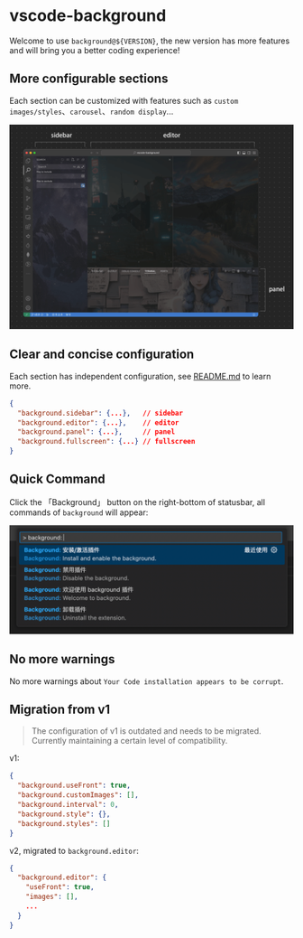 # vscode-background

Welcome to use `background@${VERSION}`, the new version has more features and will bring you a better coding experience!

## More configurable sections

Each section can be customized with features such as `custom images/styles`、`carousel`、`random display`...

<img src="../images/containers.png" width="800" />

## Clear and concise configuration

Each section has independent configuration, see [README.md](https://github.com/shalldie/vscode-background) to learn more.

```json
{
  "background.sidebar": {...},   // sidebar
  "background.editor": {...},    // editor
  "background.panel": {...},     // panel
  "background.fullscreen": {...} // fullscreen
}
```

## Quick Command

Click the 「Background」 button on the right-bottom of statusbar, all commands of `background` will appear:

<img width="660" src="../images/commands.png">

## No more warnings

No more warnings about `Your Code installation appears to be corrupt`.

## Migration from v1

> The configuration of v1 is outdated and needs to be migrated. Currently maintaining a certain level of compatibility.

v1:

```json
{
  "background.useFront": true,
  "background.customImages": [],
  "background.interval": 0,
  "background.style": {},
  "background.styles": []
}
```

v2, migrated to `background.editor`:

```json
{
  "background.editor": {
    "useFront": true,
    "images": [],
    ...
  }
}
```
